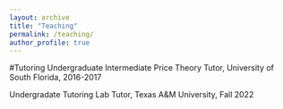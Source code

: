 ```yaml
---
layout: archive
title: "Teaching"
permalink: /teaching/
author_profile: true
---
```


#Tutoring
Undergraduate Intermediate Price Theory Tutor, University of South Florida, 2016-2017

Undergradate Tutoring Lab Tutor, Texas A&M University, Fall 2022
